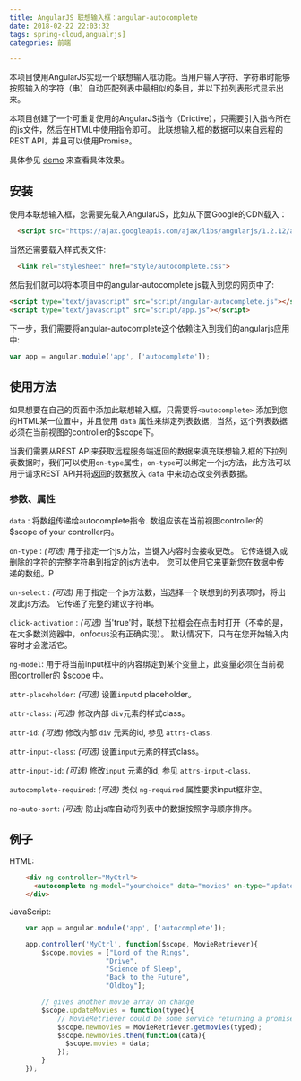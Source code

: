 ```yaml
---
title: AngularJS 联想输入框：angular-autocomplete
date: 2018-02-22 22:03:32
tags: spring-cloud,angualrjs]
categories: 前端

---
```



本项目使用AngularJS实现一个联想输入框功能。当用户输入字符、字符串时能够按照输入的字符（串）自动匹配列表中最相似的条目，并以下拉列表形式显示出来。

本项目创建了一个可重复使用的AngularJS指令（Drictive），只需要引入指令所在的js文件，然后在HTML中使用指令即可。
此联想输入框的数据可以来自远程的REST API，并且可以使用Promise。

具体参见 [demo](http://pangguoming.com/angular-autocomplete/) 来查看具体效果。

## 安装

使用本联想输入框，您需要先载入AngularJS，比如从下面Google的CDN载入：

```html
  <script src="https://ajax.googleapis.com/ajax/libs/angularjs/1.2.12/angular.min.js"></script>
```

当然还需要载入样式表文件:

```html
  <link rel="stylesheet" href="style/autocomplete.css">
```

然后我们就可以将本项目中的angular-autocomplete.js载入到您的网页中了:

```html
<script type="text/javascript" src="script/angular-autocomplete.js"></script>
<script type="text/javascript" src="script/app.js"></script>
```

下一步，我们需要将angular-autocomplete这个依赖注入到我们的angularjs应用中:

```javascript
var app = angular.module('app', ['autocomplete']);
```

## 使用方法

如果想要在自己的页面中添加此联想输入框，只需要将`<autocomplete>` 添加到您的HTML某一位置中，并且使用 `data` 属性来绑定列表数据，当然，这个列表数据必须在当前视图的controller的$scope下。

当我们需要从REST API来获取远程服务端返回的数据来填充联想输入框的下拉列表数据时，我们可以使用`on-type`属性，`on-type`可以绑定一个js方法，此方法可以用于请求REST API并将返回的数据放入 `data` 中来动态改变列表数据。

### 参数、属性

`data` : 将数组传递给autocomplete指令. 数组应该在当前视图controller的 $scope of your controller内。

`on-type` : *(可选)* 用于指定一个js方法，当键入内容时会接收更改。 它传递键入或删除的字符的完整字符串到指定的js方法中。 您可以使用它来更新您在数据中传递的数组。P

`on-select` : *(可选)* 用于指定一个js方法数，当选择一个联想到的列表项时，将出发此js方法。 它传递了完整的建议字符串。

`click-activation` : *(可选)* 当'true'时，联想下拉框会在点击时打开（不幸的是，在大多数浏览器中，onfocus没有正确实现）。 默认情况下，只有在您开始输入内容时才会激活它。

`ng-model`: 用于将当前input框中的内容绑定到某个变量上，此变量必须在当前视图controller的 $scope 中。

`attr-placeholder`: *(可选)* 设置`input`d placeholder。

`attr-class`: *(可选)* 修改内部 `div`元素的样式class。

`attr-id`: *(可选)* 修改内部 `div` 元素的id, 参见 `attrs-class`.

`attr-input-class`: *(可选)* 设置`input`元素的样式class。

`attr-input-id`: *(可选)* 修改`input` 元素的id, 参见 `attrs-input-class`.

`autocomplete-required`: *(可选)* 类似 `ng-required` 属性要求input框非空。

`no-auto-sort`: *(可选)* 防止js库自动将列表中的数据按照字母顺序排序。

## 例子

HTML:
```html
    <div ng-controller="MyCtrl">
      <autocomplete ng-model="yourchoice" data="movies" on-type="updateMovies"></autocomplete>
    </div>
```

JavaScript:
```javascript
	var app = angular.module('app', ['autocomplete']);

	app.controller('MyCtrl', function($scope, MovieRetriever){
		$scope.movies = ["Lord of the Rings",
		 				"Drive",
		 				"Science of Sleep",
		 				"Back to the Future",
		 				"Oldboy"];

		// gives another movie array on change
		$scope.updateMovies = function(typed){
			// MovieRetriever could be some service returning a promise
		    $scope.newmovies = MovieRetriever.getmovies(typed);
		    $scope.newmovies.then(function(data){
		      $scope.movies = data;
		    });
		}
	});

```




